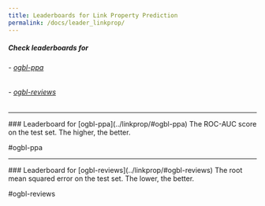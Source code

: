 ```yaml
---
title: Leaderboards for Link Property Prediction
permalink: /docs/leader_linkprop/
---
```


##### Check leaderboards for
###### - [ogbl-ppa](#ogbn-ppa)
###### - [ogbl-reviews](#ogbn-reviews)

-------

<a name="ogbl-ppa"/>
### Leaderboard for [ogbl-ppa](../linkprop/#ogbl-ppa)
The ROC-AUC score on the test set. The higher, the better.

#ogbl-ppa

------

<a name="ogbl-reviews"/>
### Leaderboard for [ogbl-reviews](../linkprop/#ogbl-reviews)
The root mean squared error on the test set. The lower, the better.

#ogbl-reviews
